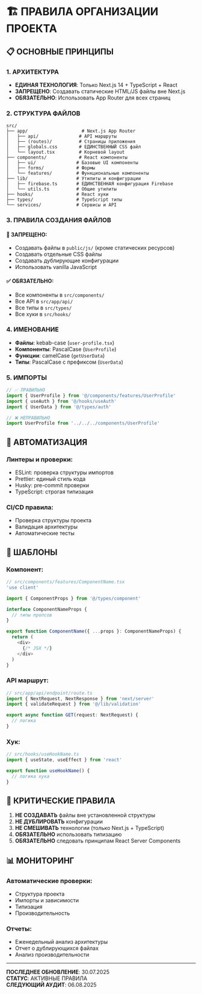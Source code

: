# 🏗️ ПРАВИЛА ОРГАНИЗАЦИИ ПРОЕКТА

## 📋 ОСНОВНЫЕ ПРИНЦИПЫ

### 1. АРХИТЕКТУРА
- **ЕДИНАЯ ТЕХНОЛОГИЯ**: Только Next.js 14 + TypeScript + React
- **ЗАПРЕЩЕНО**: Создавать статические HTML/JS файлы вне Next.js
- **ОБЯЗАТЕЛЬНО**: Использовать App Router для всех страниц

### 2. СТРУКТУРА ФАЙЛОВ
```
src/
├── app/                    # Next.js App Router
│   ├── api/               # API маршруты
│   ├── (routes)/          # Страницы приложения
│   ├── globals.css        # ЕДИНСТВЕННЫЙ CSS файл
│   └── layout.tsx         # Корневой layout
├── components/            # React компоненты
│   ├── ui/               # Базовые UI компоненты
│   ├── forms/            # Формы
│   └── features/         # Функциональные компоненты
├── lib/                  # Утилиты и конфигурации
│   ├── firebase.ts       # ЕДИНСТВЕННАЯ конфигурация Firebase
│   └── utils.ts          # Общие утилиты
├── hooks/                # React хуки
├── types/                # TypeScript типы
└── services/             # Сервисы и API
```

### 3. ПРАВИЛА СОЗДАНИЯ ФАЙЛОВ

#### 🚫 ЗАПРЕЩЕНО:
- Создавать файлы в `public/js/` (кроме статических ресурсов)
- Создавать отдельные CSS файлы
- Создавать дублирующие конфигурации
- Использовать vanilla JavaScript

#### ✅ ОБЯЗАТЕЛЬНО:
- Все компоненты в `src/components/`
- Все API в `src/app/api/`
- Все типы в `src/types/`
- Все хуки в `src/hooks/`

### 4. ИМЕНОВАНИЕ
- **Файлы**: kebab-case (`user-profile.tsx`)
- **Компоненты**: PascalCase (`UserProfile`)
- **Функции**: camelCase (`getUserData`)
- **Типы**: PascalCase с префиксом (`UserData`)

### 5. ИМПОРТЫ
```typescript
// ✅ ПРАВИЛЬНО
import { UserProfile } from '@/components/features/UserProfile'
import { useAuth } from '@/hooks/useAuth'
import { UserData } from '@/types/auth'

// ❌ НЕПРАВИЛЬНО
import UserProfile from '../../../components/UserProfile'
```

## 🔧 АВТОМАТИЗАЦИЯ

### Линтеры и проверки:
- ESLint: проверка структуры импортов
- Prettier: единый стиль кода
- Husky: pre-commit проверки
- TypeScript: строгая типизация

### CI/CD правила:
- Проверка структуры проекта
- Валидация архитектуры
- Автоматические тесты

## 📝 ШАБЛОНЫ

### Компонент:
```typescript
// src/components/features/ComponentName.tsx
'use client'

import { ComponentProps } from '@/types/component'

interface ComponentNameProps {
  // типы пропсов
}

export function ComponentName({ ...props }: ComponentNameProps) {
  return (
    <div>
      {/* JSX */}
    </div>
  )
}
```

### API маршрут:
```typescript
// src/app/api/endpoint/route.ts
import { NextRequest, NextResponse } from 'next/server'
import { validateRequest } from '@/lib/validation'

export async function GET(request: NextRequest) {
  // логика
}
```

### Хук:
```typescript
// src/hooks/useHookName.ts
import { useState, useEffect } from 'react'

export function useHookName() {
  // логика хука
}
```

## 🚨 КРИТИЧЕСКИЕ ПРАВИЛА

1. **НЕ СОЗДАВАТЬ** файлы вне установленной структуры
2. **НЕ ДУБЛИРОВАТЬ** конфигурации
3. **НЕ СМЕШИВАТЬ** технологии (только Next.js + TypeScript)
4. **ОБЯЗАТЕЛЬНО** использовать типизацию
5. **ОБЯЗАТЕЛЬНО** следовать принципам React Server Components

## 📊 МОНИТОРИНГ

### Автоматические проверки:
- Структура проекта
- Импорты и зависимости
- Типизация
- Производительность

### Отчеты:
- Еженедельный анализ архитектуры
- Отчет о дублирующихся файлах
- Анализ производительности

---

**ПОСЛЕДНЕЕ ОБНОВЛЕНИЕ**: 30.07.2025  
**СТАТУС**: АКТИВНЫЕ ПРАВИЛА  
**СЛЕДУЮЩИЙ АУДИТ**: 06.08.2025 